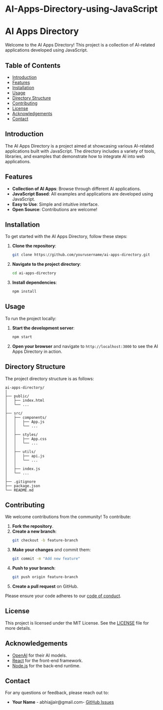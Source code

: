 # AI-Apps-Directory-using-JavaScript


# AI Apps Directory

Welcome to the AI Apps Directory! This project is a collection of AI-related applications developed using JavaScript.

## Table of Contents

- [Introduction](#introduction)
- [Features](#features)
- [Installation](#installation)
- [Usage](#usage)
- [Directory Structure](#directory-structure)
- [Contributing](#contributing)
- [License](#license)
- [Acknowledgements](#acknowledgements)
- [Contact](#contact)

## Introduction

The AI Apps Directory is a project aimed at showcasing various AI-related applications built with JavaScript. The directory includes a variety of tools, libraries, and examples that demonstrate how to integrate AI into web applications.

## Features

- **Collection of AI Apps**: Browse through different AI applications.
- **JavaScript Based**: All examples and applications are developed using JavaScript.
- **Easy to Use**: Simple and intuitive interface.
- **Open Source**: Contributions are welcome!

## Installation

To get started with the AI Apps Directory, follow these steps:

1. **Clone the repository**:
    ```bash
    git clone https://github.com/yourusername/ai-apps-directory.git
    ```
2. **Navigate to the project directory**:
    ```bash
    cd ai-apps-directory
    ```
3. **Install dependencies**:
    ```bash
    npm install
    ```

## Usage

To run the project locally:

1. **Start the development server**:
    ```bash
    npm start
    ```
2. **Open your browser** and navigate to `http://localhost:3000` to see the AI Apps Directory in action.

## Directory Structure

The project directory structure is as follows:

```
ai-apps-directory/
│
├── public/
│   ├── index.html
│   └── ...
│
├── src/
│   ├── components/
│   │   ├── App.js
│   │   └── ...
│   │
│   ├── styles/
│   │   ├── App.css
│   │   └── ...
│   │
│   ├── utils/
│   │   ├── api.js
│   │   └── ...
│   │
│   ├── index.js
│   └── ...
│
├── .gitignore
├── package.json
└── README.md
```

## Contributing

We welcome contributions from the community! To contribute:

1. **Fork the repository**.
2. **Create a new branch**:
    ```bash
    git checkout -b feature-branch
    ```
3. **Make your changes** and commit them:
    ```bash
    git commit -m "Add new feature"
    ```
4. **Push to your branch**:
    ```bash
    git push origin feature-branch
    ```
5. **Create a pull request** on GitHub.

Please ensure your code adheres to our [code of conduct](CODE_OF_CONDUCT.md).

## License

This project is licensed under the MIT License. See the [LICENSE](LICENSE) file for more details.

## Acknowledgements

- [OpenAI](https://www.openai.com/) for their AI models.
- [React](https://reactjs.org/) for the front-end framework.
- [Node.js](https://nodejs.org/) for the back-end runtime.

## Contact

For any questions or feedback, please reach out to:
- **Your Name** - abhiajjair@gmail.com- 
[GitHub Issues](https://github.com/yourusername/ai-apps-directory/issues)
